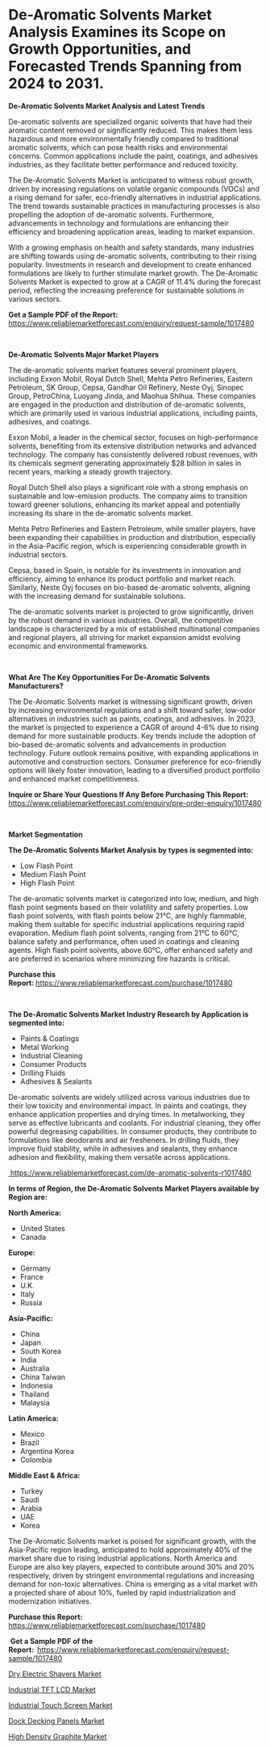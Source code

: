 <p><h1>De-Aromatic Solvents Market Analysis Examines its Scope on Growth Opportunities, and Forecasted Trends Spanning from 2024 to 2031.</h1></p><p><strong>De-Aromatic Solvents Market Analysis and Latest Trends</strong></p>
<p><p>De-aromatic solvents are specialized organic solvents that have had their aromatic content removed or significantly reduced. This makes them less hazardous and more environmentally friendly compared to traditional aromatic solvents, which can pose health risks and environmental concerns. Common applications include the paint, coatings, and adhesives industries, as they facilitate better performance and reduced toxicity.</p><p>The De-Aromatic Solvents Market is anticipated to witness robust growth, driven by increasing regulations on volatile organic compounds (VOCs) and a rising demand for safer, eco-friendly alternatives in industrial applications. The trend towards sustainable practices in manufacturing processes is also propelling the adoption of de-aromatic solvents. Furthermore, advancements in technology and formulations are enhancing their efficiency and broadening application areas, leading to market expansion.</p><p>With a growing emphasis on health and safety standards, many industries are shifting towards using de-aromatic solvents, contributing to their rising popularity. Investments in research and development to create enhanced formulations are likely to further stimulate market growth. The De-Aromatic Solvents Market is expected to grow at a CAGR of 11.4% during the forecast period, reflecting the increasing preference for sustainable solutions in various sectors.</p></p>
<p><strong>Get a Sample PDF of the Report:&nbsp;</strong> <a href="https://www.reliablemarketforecast.com/enquiry/request-sample/1017480">https://www.reliablemarketforecast.com/enquiry/request-sample/1017480</a></p>
<p>&nbsp;</p>
<p><strong>De-Aromatic Solvents Major Market Players</strong></p>
<p><p>The de-aromatic solvents market features several prominent players, including Exxon Mobil, Royal Dutch Shell, Mehta Petro Refineries, Eastern Petroleum, SK Group, Cepsa, Gandhar Oil Refinery, Neste Oyj, Sinopec Group, PetroChina, Luoyang Jinda, and Maohua Shihua. These companies are engaged in the production and distribution of de-aromatic solvents, which are primarily used in various industrial applications, including paints, adhesives, and coatings.</p><p>Exxon Mobil, a leader in the chemical sector, focuses on high-performance solvents, benefiting from its extensive distribution networks and advanced technology. The company has consistently delivered robust revenues, with its chemicals segment generating approximately $28 billion in sales in recent years, marking a steady growth trajectory.</p><p>Royal Dutch Shell also plays a significant role with a strong emphasis on sustainable and low-emission products. The company aims to transition toward greener solutions, enhancing its market appeal and potentially increasing its share in the de-aromatic solvents market.</p><p>Mehta Petro Refineries and Eastern Petroleum, while smaller players, have been expanding their capabilities in production and distribution, especially in the Asia-Pacific region, which is experiencing considerable growth in industrial sectors.</p><p>Cepsa, based in Spain, is notable for its investments in innovation and efficiency, aiming to enhance its product portfolio and market reach. Similarly, Neste Oyj focuses on bio-based de-aromatic solvents, aligning with the increasing demand for sustainable solutions.</p><p>The de-aromatic solvents market is projected to grow significantly, driven by the robust demand in various industries. Overall, the competitive landscape is characterized by a mix of established multinational companies and regional players, all striving for market expansion amidst evolving economic and environmental frameworks.</p></p>
<p>&nbsp;</p>
<p><strong>What Are The Key Opportunities For De-Aromatic Solvents Manufacturers?</strong></p>
<p><p>The De-Aromatic Solvents market is witnessing significant growth, driven by increasing environmental regulations and a shift toward safer, low-odor alternatives in industries such as paints, coatings, and adhesives. In 2023, the market is projected to experience a CAGR of around 4-6% due to rising demand for more sustainable products. Key trends include the adoption of bio-based de-aromatic solvents and advancements in production technology. Future outlook remains positive, with expanding applications in automotive and construction sectors. Consumer preference for eco-friendly options will likely foster innovation, leading to a diversified product portfolio and enhanced market competitiveness.</p></p>
<p><strong>Inquire or Share Your Questions If Any Before Purchasing This Report:</strong> <a href="https://www.reliablemarketforecast.com/enquiry/pre-order-enquiry/1017480">https://www.reliablemarketforecast.com/enquiry/pre-order-enquiry/1017480</a></p>
<p>&nbsp;</p>
<p><strong>Market Segmentation</strong></p>
<p><strong>The De-Aromatic Solvents Market Analysis by types is segmented into:</strong></p>
<p><ul><li>Low Flash Point</li><li>Medium Flash Point</li><li>High Flash Point</li></ul></p>
<p><p>The de-aromatic solvents market is categorized into low, medium, and high flash point segments based on their volatility and safety properties. Low flash point solvents, with flash points below 21°C, are highly flammable, making them suitable for specific industrial applications requiring rapid evaporation. Medium flash point solvents, ranging from 21°C to 60°C, balance safety and performance, often used in coatings and cleaning agents. High flash point solvents, above 60°C, offer enhanced safety and are preferred in scenarios where minimizing fire hazards is critical.</p></p>
<p><strong>Purchase this Report:&nbsp;</strong><a href="https://www.reliablemarketforecast.com/purchase/1017480">https://www.reliablemarketforecast.com/purchase/1017480</a></p>
<p>&nbsp;</p>
<p><strong>The De-Aromatic Solvents Market Industry Research by Application is segmented into:</strong></p>
<p><ul><li>Paints & Coatings</li><li>Metal Working</li><li>Industrial Cleaning</li><li>Consumer Products</li><li>Drilling Fluids</li><li>Adhesives & Sealants</li></ul></p>
<p><p>De-aromatic solvents are widely utilized across various industries due to their low toxicity and environmental impact. In paints and coatings, they enhance application properties and drying times. In metalworking, they serve as effective lubricants and coolants. For industrial cleaning, they offer powerful degreasing capabilities. In consumer products, they contribute to formulations like deodorants and air fresheners. In drilling fluids, they improve fluid stability, while in adhesives and sealants, they enhance adhesion and flexibility, making them versatile across applications.</p></p>
<p><a href="https://www.reliablemarketforecast.com/de-aromatic-solvents-r1017480">&nbsp;https://www.reliablemarketforecast.com/de-aromatic-solvents-r1017480</a></p>
<p><strong>In terms of Region, the De-Aromatic Solvents Market Players available by Region are:</strong></p>
<p>
    <p> <strong> North America: </strong>
        <ul>
            <li>United States</li>
            <li>Canada</li>
        </ul>
        </p> 
    <p> <strong> Europe: </strong>
        <ul>
            <li>Germany</li>
            <li>France</li>
            <li>U.K.</li>
            <li>Italy</li>
            <li>Russia</li>
        </ul>
        </p> 
    <p> <strong> Asia-Pacific: </strong>
        <ul>
            <li>China</li>
            <li>Japan</li>
            <li>South Korea</li>
            <li>India</li>
            <li>Australia</li>
            <li>China Taiwan</li>
            <li>Indonesia</li>
            <li>Thailand</li>
            <li>Malaysia</li>
        </ul>
        </p> 
    <p> <strong> Latin America: </strong>
        <ul>
            <li>Mexico</li>
            <li>Brazil</li>
            <li>Argentina Korea</li>
            <li>Colombia</li>
        </ul>
        </p> 
    <p> <strong> Middle East & Africa: </strong>
        <ul>
            <li>Turkey</li>
            <li>Saudi</li>
            <li>Arabia</li>
            <li>UAE</li>
            <li>Korea</li>
        </ul>
    </p>
    </p>
<p><p>The De-Aromatic Solvents market is poised for significant growth, with the Asia-Pacific region leading, anticipated to hold approximately 40% of the market share due to rising industrial applications. North America and Europe are also key players, expected to contribute around 30% and 20% respectively, driven by stringent environmental regulations and increasing demand for non-toxic alternatives. China is emerging as a vital market with a projected share of about 10%, fueled by rapid industrialization and modernization initiatives.</p></p>
<p><strong>Purchase this Report: </strong><a href="https://www.reliablemarketforecast.com/purchase/1017480">https://www.reliablemarketforecast.com/purchase/1017480</a></p>
<p>&nbsp;<strong>Get a Sample PDF of the Report:&nbsp;&nbsp;</strong><a href="https://www.reliablemarketforecast.com/enquiry/request-sample/1017480">https://www.reliablemarketforecast.com/enquiry/request-sample/1017480</a></p>
<p><strong></strong></p>
<p><p><a href="https://www.linkedin.com/pulse/insights-dry-electric-shavers-market-share-competitive-ohyze?trackingId=smNeyLVnRr2sO1N9ZVv0Jw%3D%3D">Dry Electric Shavers Market</a></p><p><a href="https://medium.com/@charityrice64/the-industrial-tft-lcd-market-prioritizes-cost-control-and-efficiency-enhancement-047d2a0791ac">Industrial TFT LCD Market</a></p><p><a href="https://medium.com/@watsonfeest/the-global-industrial-touch-screen-market-is-expected-to-witness-a-compound-annual-growth-rate-450321ac3f9f">Industrial Touch Screen Market</a></p><p><a href="https://issuu.com/reportprime-2/docs/dock-decking-panels-market-size-203_609d66ef0ff511">Dock Decking Panels Market</a></p><p><a href="https://issuu.com/reportprime-2/docs/high-density-graphite-market-size-2_b70cf4d2bdd0ec">High Density Graphite Market</a></p></p>
